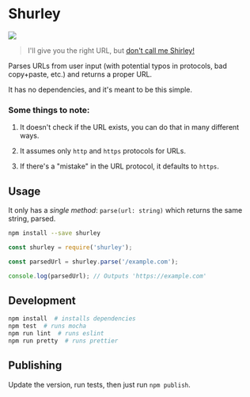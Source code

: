 # Shurley

[![](https://github.com/BrunoBernardino/shurley/workflows/Run%20Tests/badge.svg)](https://github.com/BrunoBernardino/shurley/actions?workflow=Run+Tests)

> I'll give you the right URL, but [don't call me Shirley!](https://www.youtube.com/watch?v=ixljWVyPby0)

Parses URLs from user input (with potential typos in protocols, bad copy+paste, etc.) and returns a proper URL.

It has no dependencies, and it's meant to be this simple.

### Some things to note:

1. It doesn't check if the URL exists, you can do that in many different ways.

2. It assumes only `http` and `https` protocols for URLs.

3. If there's a "mistake" in the URL protocol, it defaults to `https`.

## Usage

It only has a _single method_: `parse(url: string)` which returns the same string, parsed.

```bash
npm install --save shurley
```

```js
const shurley = require('shurley');

const parsedUrl = shurley.parse('/example.com');

console.log(parsedUrl); // Outputs 'https://example.com'
```

## Development

```bash
npm install  # installs dependencies
npm test  # runs mocha
npm run lint  # runs eslint
npm run pretty  # runs prettier
```

## Publishing

Update the version, run tests, then just run `npm publish`.
